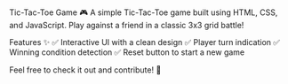 Tic-Tac-Toe Game 🎮
A simple Tic-Tac-Toe game built using HTML, CSS, and JavaScript. Play against a friend in a classic 3x3 grid battle!

Features ✨
✅ Interactive UI with a clean design
✅ Player turn indication
✅ Winning condition detection
✅ Reset button to start a new game

Feel free to check it out and contribute! 🚀
